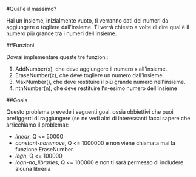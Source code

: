 #Qual'è il massimo?

Hai un insieme, inizialmente vuoto, ti verranno dati dei numeri da aggiungere o togliere dall'insieme.
Ti verrà chiesto a volte di dire qual'è il numero più grande tra i numeri dell'insieme.

##Funzioni

Dovrai implementare queste tre funzioni:
1. AddNumber(x), che deve aggiungere il numero x all'insieme.
2. EraseNumber(x), che deve togliere un numero dall'insieme.
3. MaxNumber(), che deve restituire il più grande numero nell'insieme.
4. nthNumber(n), che deve restituire l'n-esimo numero dell'insieme

##Goals

Questo problema prevede i seguenti goal, ossia obbiettivi che puoi prefiggerti di raggiungere
(se ne vedi altri di interessanti facci sapere che arricchiamo il problema):
- *linear*, Q <= 50000
- *constant-noremove*, Q <= 1000000 e non viene chiamata mai la funzione EraseNumber.
- *logn*, Q <= 100000
- *logn-no_libraries*, Q <= 100000 e non ti sarà permesso di includere alcuna libreria

